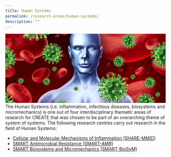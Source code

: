 ```yaml
---
title: Human Systems
permalink: /research-areas/human-systems/
description: ""
---
```


![](/images/humansystem_inner2b5ca91ee16462aab381ff0000b1bb86.jpg)
The Human Systems (i.e. inflammation, infectious diseases, biosystems and micromechanics) is one out of four interdisciplinary thematic areas of research for CREATE that was chosen to be part of an overarching theme of system of systems. The following research centres carry out research in the field of Human Systems:

*     
    [Cellular and Molecular Mechanisms of Inflammation (SHARE-MMID)](https://www.create.edu.sg/about-create/research-centres/nus-huj-create)
*   [SMART Antimicrobial Resistance (SMART-AMR)](https://www.create.edu.sg/about-create/research-centres/smart)
*   [SMART Biosystems and Micromechanics (SMART-BioSyM)](https://www.create.edu.sg/about-create/research-centres/smart)
